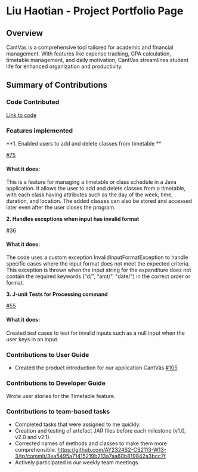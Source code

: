 # Liu Haotian - Project Portfolio Page

## Overview
CantVas is a comprehensive tool tailored for academic and financial management.
With features like expense tracking, GPA calculation, timetable management,
and daily motivation, CantVas streamlines student life for enhanced organization
and productivity.

## Summary of Contributions

### Code Contributed
[Link to code](https://nus-cs2113-ay2324s2.github.io/tp-dashboard/?search=&sort=groupTitle&sortWithin=title&timeframe=commit&mergegroup=&groupSelect=groupByRepos&breakdown=true&checkedFileTypes=docs~functional-code~test-code~other&since=2024-02-23&tabOpen=true&tabType=authorship&tabAuthor=Haotian199&tabRepo=AY2324S2-CS2113-W13-3%2Ftp%5Bmaster%5D&authorshipIsMergeGroup=false&authorshipFileTypes=docs~functional-code&authorshipIsBinaryFileTypeChecked=false&authorshipIsIgnoredFilesChecked=false)

### Features implemented
**1. Enabled users to add and delete classes from timetable **

[#75](https://github.com/AY2324S2-CS2113-W13-3/tp/commit/3ea5495a71415219b213a7aa60b819842a3bcc7f)

#### What it does:

This is a feature for managing a timetable or class schedule in a Java application. 
It allows the user to add and delete classes from a timetable, with each class having attributes such as the day of the 
week, time, duration, and location. 
The added classes can also be stored and accessed later even after the user closes the program.

**2. Handles exceptions when input has invalid format**

[#36](https://github.com/AY2324S2-CS2113-W13-3/tp/commit/490bdfa1c41b4bd5f9ac28ab423849e7dfffaaea)

#### What it does:

The code uses a custom exception InvalidInputFormatException to handle specific cases where the input format does not meet 
the expected criteria. This exception is thrown when the input string for the expenditure does not contain the required
keywords ("d/", "amt/", "date/") in the correct order or format.

**3. J-unit Tests for Processing command**

[#55](https://github.com/AY2324S2-CS2113-W13-3/tp/commit/defb5b548cc7a0c7ae369e62aa117a1ec44eec16)

#### What it does:

Created test cases to test for invalid inputs such as a null input when the user keys in an input.


### Contributions to User Guide

- Created the product introduction for our application CantVas 
  [#105](https://github.com/AY2324S2-CS2113-W13-3/tp/commit/99d5cf71f5a48e1c1e613206a666f067ed1e62ff)


### Contributions to Developer Guide

Wrote user stories for the Timetable feature.

### Contributions to team-based tasks

- Completed tasks that were assigned to me quickly.
- Creation and testing of artefact JAR files before each milestone (v1.0, v2.0 and v2.1).
- Corrected names of methods and classes to make them more comprehensible.
  https://github.com/AY2324S2-CS2113-W13-3/tp/commit/3ea5495a71415219b213a7aa60b819842a3bcc7f
- Actively participated in our weekly team meetings.

